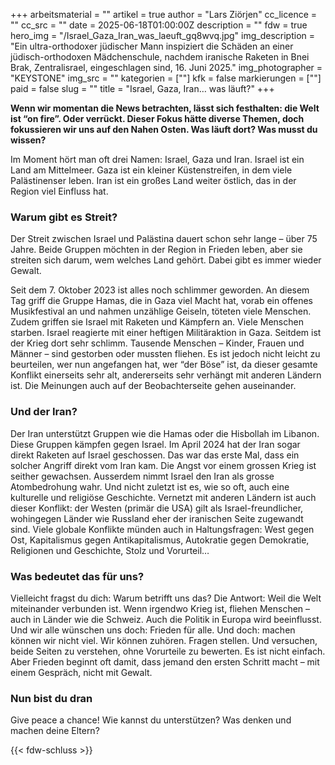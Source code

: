 +++
arbeitsmaterial = ""
artikel = true
author = "Lars Ziörjen"
cc_licence = ""
cc_src = ""
date = 2025-06-18T01:00:00Z
description = ""
fdw = true
hero_img = "/Israel_Gaza_Iran_was_laeuft_gq8wvq.jpg"
img_description = "Ein ultra-orthodoxer jüdischer Mann inspiziert die Schäden an einer jüdisch-orthodoxen Mädchenschule, nachdem iranische Raketen in Bnei Brak, Zentralisrael, eingeschlagen sind, 16. Juni 2025."
img_photographer = "KEYSTONE"
img_src = ""
kategorien = [""]
kfk = false
markierungen = [""]
paid = false
slug = ""
title = "Israel, Gaza, Iran… was läuft?"
+++

**Wenn wir momentan die News betrachten, lässt sich festhalten: die Welt ist “on fire”. Oder verrückt. Dieser Fokus hätte diverse Themen, doch fokussieren wir uns auf den Nahen Osten. Was läuft dort? Was musst du wissen?**

Im Moment hört man oft drei Namen: Israel, Gaza und Iran. Israel ist ein Land am Mittelmeer. Gaza ist ein kleiner Küstenstreifen, in dem viele Palästinenser leben. Iran ist ein großes Land weiter östlich, das in der Region viel Einfluss hat. 

### Warum gibt es Streit?

Der Streit zwischen Israel und Palästina dauert schon sehr lange – über 75 Jahre. Beide Gruppen möchten in der Region in Frieden leben, aber sie streiten sich darum, wem welches Land gehört. Dabei gibt es immer wieder Gewalt.

Seit dem 7. Oktober 2023 ist alles noch schlimmer geworden. An diesem Tag griff die Gruppe Hamas, die in Gaza viel Macht hat, vorab ein offenes Musikfestival an und nahmen unzählige Geiseln, töteten viele Menschen. Zudem griffen sie Israel mit Raketen und Kämpfern an. Viele Menschen starben. Israel reagierte mit einer heftigen Militäraktion in Gaza. Seitdem ist der Krieg dort sehr schlimm. Tausende Menschen – Kinder, Frauen und Männer – sind gestorben oder mussten fliehen. Es ist jedoch nicht leicht zu beurteilen, wer nun angefangen hat, wer “der Böse” ist, da dieser gesamte Konflikt einerseits sehr alt, andererseits sehr verhängt mit anderen Ländern ist. Die Meinungen auch auf der Beobachterseite gehen auseinander.

### Und der Iran?

Der Iran unterstützt Gruppen wie die Hamas oder die Hisbollah im Libanon. Diese Gruppen kämpfen gegen Israel. Im April 2024 hat der Iran sogar direkt Raketen auf Israel geschossen. Das war das erste Mal, dass ein solcher Angriff direkt vom Iran kam. Die Angst vor einem grossen Krieg ist seither gewachsen. Ausserdem nimmt Israel den Iran als grosse Atombedrohung wahr. Und nicht zuletzt ist es, wie so oft, auch eine kulturelle und religiöse Geschichte. Vernetzt mit anderen Ländern ist auch dieser Konflikt: der Westen (primär die USA) gilt als Israel-freundlicher, wohingegen Länder wie  Russland eher der iranischen Seite zugewandt sind. Viele globale Konflikte münden auch in Haltungsfragen: West gegen Ost, Kapitalismus gegen Antikapitalismus, Autokratie gegen Demokratie, Religionen und Geschichte, Stolz und Vorurteil…

### Was bedeutet das für uns?

Vielleicht fragst du dich: Warum betrifft uns das? Die Antwort: Weil die Welt miteinander verbunden ist. Wenn irgendwo Krieg ist, fliehen Menschen – auch in Länder wie die Schweiz. Auch die Politik in Europa wird beeinflusst. Und wir alle wünschen uns doch: Frieden für alle. Und doch: machen können wir nicht viel. Wir können zuhören. Fragen stellen. Und versuchen, beide Seiten zu verstehen, ohne Vorurteile zu bewerten. Es ist nicht einfach. Aber Frieden beginnt oft damit, dass jemand den ersten Schritt macht – mit einem Gespräch, nicht mit Gewalt.

### Nun bist du dran

Give peace a chance! Wie kannst du unterstützen? Was denken und machen deine Eltern?


{{< fdw-schluss >}}